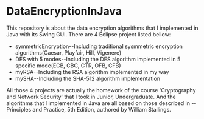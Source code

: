 # DataEncryptionInJava
This repository is about the data encryption algorithms that I implemented in Java with its Swing GUI.
There are 4 Eclipse project listed bellow:
- symmetricEncryption--Including traditional sysmmetric encryption algorithms(Caesar, Playfair, Hill, Vigenere)
- DES with 5 modes--Including the DES algorithm implemented in 5 specific mode(ECB, CBC, CTR, OFB, CFB)
- myRSA--Including the RSA algorithm implemented in my way
- mySHA--Including the SHA-512 algorithm implementation

All those 4 projects are actually the homework of the course 'Cryptography and Network Security' that I took in Junior, Undergraduate.
And the algorithms that I implemented in Java are all based on those described in <Cryptography and Network Security>--Principles and Practice, 5th Edition, authored by William Stallings.
